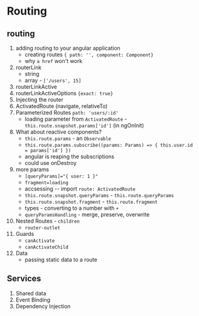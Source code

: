 # Routing

## routing

1. adding routing to your angular application
   - creating routes `{ path: '', component: Component}`
   - why `a href` won't work
1. routerLink
   - string
   - array - `['/users', 15]`
1. routerLinkActive
1. routerLinkActiveOptions `{exact: true}`
1. Injecting the router
1. ActivatedRoute (navigate, relativeTo)
1. Parameterized Routes `path: 'users/:id'`
   - loading parameter from `ActivatedRoute` - `this.route.snapshot.params['id']` (in ngOnInit)
1. What about reactive components?
   - `this.route.params` - an `Observable`
   - `this.route.params.subscribe((params: Params) => { this.user.id = params['id'] })`
   - angular is reaping the subscriptions
   - could use onDestroy
1. more params
   - `[queryParams]="{ user: 1 }"`
   - `fragment=loading`
   - accsessing -- import `route: ActivatedRoute`
   - `this.route.snapshot.queryParams` - `this.route.queryParams`
   - `this.route.snapshot.fragment` - `this.route.fragment`
   - types - converting to a number with `+`
   - `queryParamsHandling` - merge, preserve, overwrite
1. Nested Routes - `children`
   - `router-outlet`
1. Guards
   - `canActivate`
   - `canActivateChild`
1. Data
   - passing static data to a route

## Services

1. Shared data
2. Event Binding
3. Dependency Injection
